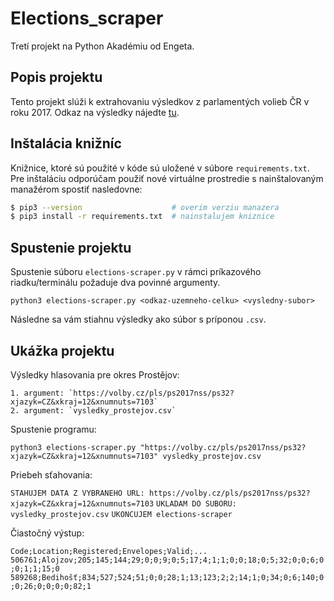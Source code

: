 # Elections_scraper

Tretí projekt na Python Akadémiu od Engeta.

## Popis projektu

Tento projekt slúži k extrahovaniu výsledkov z parlamentých volieb ČR v roku 2017. Odkaz na výsledky nájedte [tu](https://volby.cz/pls/ps2017nss/ps3?xjazyk=CZ).

## Inštalácia knižníc

Knižnice, ktoré sú použité v kóde sú uložené v súbore `requirements.txt`. Pre inštaláciu odporúčam použiť nové virtuálne prostredie s nainštalovaným manažérom spostiť nasledovne:

```bash
$ pip3 --version                    # overim verziu manazera
$ pip3 install -r requirements.txt  # nainstalujem kniznice
```

## Spustenie projektu

Spustenie súboru `elections-scraper.py` v rámci príkazového riadku/terminálu požaduje dva povinné argumenty.

`python3 elections-scraper.py <odkaz-uzemneho-celku> <vysledny-subor>`

Následne sa vám stiahnu výsledky ako súbor s príponou `.csv`.

## Ukážka projektu

Výsledky hlasovania pre okres Prostějov:

    1. argument: `https://volby.cz/pls/ps2017nss/ps32?xjazyk=CZ&xkraj=12&xnumnuts=7103`
    2. argument: `vysledky_prostejov.csv`

Spustenie programu:

`python3 elections-scraper.py "https://volby.cz/pls/ps2017nss/ps32?xjazyk=CZ&xkraj=12&xnumnuts=7103" vysledky_prostejov.csv`

Priebeh sťahovania:

`STAHUJEM DATA Z VYBRANEHO URL: https://volby.cz/pls/ps2017nss/ps32?xjazyk=CZ&xkraj=12&xnumnuts=7103`
`UKLADAM DO SUBORU: vysledky_prostejov.csv`
`UKONCUJEM elections-scraper`

Čiastočný výstup:

`Code;Location;Registered;Envelopes;Valid;...`
`506761;Alojzov;205;145;144;29;0;0;9;0;5;17;4;1;1;0;0;18;0;5;32;0;0;6;0;0;1;1;15;0`
`589268;Bedihošť;834;527;524;51;0;0;28;1;13;123;2;2;14;1;0;34;0;6;140;0;0;26;0;0;0;0;82;1`